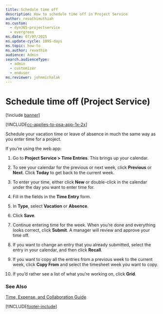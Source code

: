 ```yaml
---
title: Schedule time off
description: How to schedule time off in Project Service
author: revathimuthiah
ms.custom: 
  - dyn365-projectservice
  - evergreen
ms.date: 07/07/2025
ms.update-cycle: 1095-days
ms.topic: how-to
ms.author: revathim
audience: Admin
search.audienceType: 
  - admin
  - customizer
  - enduser
ms.reviewer: johnmichalak
---
```

# Schedule time off (Project Service)

[!include [banner](../includes/psa-now-project-operations.md)]

[!INCLUDE[cc-applies-to-psa-app-1x-2x](../includes/cc-applies-to-psa-app-1x-2x.md)]

Schedule your vacation time or leave of absence in much the same way as you enter time for a project.  
  
 If you’re using the web app:  
  
1.  Go to **Project Service > Time Entries**. This brings up your calendar.  
  
2.  To see your calendar for the previous or next week, click **Previous** or **Next**. Click **Today** to get back to the current week.  
  
3.  To enter your time, either click **New** or double-click in the calendar under the day you want to enter time for.  
  
4.  Fill in the fields in the **Time Entry** form.  
  
5.  In **Type**, select **Vacation** or **Absence**.  
  
6.  Click **Save**.  
  
7.  Continue entering time for the week. When you’re done and everything looks correct, click **Submit**. A manager will review and approve your time off.  
  
8.  If you want to change an entry that you already submitted, select the entry in your calendar, and then click **Recall**.  
  
9. If you want to copy all the entries from a previous week to the current week, click **Copy From** and select the timesheet week you want to copy.  
  
10. If you’d rather see a list of what you’re working on, click **Grid**.  
  
### See Also  
 [Time, Expense, and Collaboration Guide](../psa/time-expense-collaboration-guide.md)


[!INCLUDE[footer-include](../includes/footer-banner.md)]
